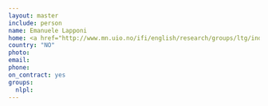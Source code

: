 ```yaml
---
layout: master
include: person
name: Emanuele Lapponi
home: <a href="http://www.mn.uio.no/ifi/english/research/groups/ltg/index.html">University of Oslo, Language Technology Group</a>
country: "NO"
photo:
email:
phone:
on_contract: yes
groups:
  nlpl:
---
```

